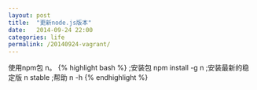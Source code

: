 ```yaml
---
layout: post
title:  "更新node.js版本"
date:   2014-09-24 22:00
categories: life
permalink: /20140924-vagrant/
---
```

使用npm包 n。
{% highlight bash %}
;安装包
npm install -g n
;安装最新的稳定版
n stable
;帮助
n -h
{% endhighlight %}


